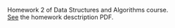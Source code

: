 Homework 2 of Data Structures and Algorithms course. <br/>
[See](https://github.com/root2a/CSE222/blob/master/HW2/CSE222_HW2.pdf) the homework desctription PDF.
